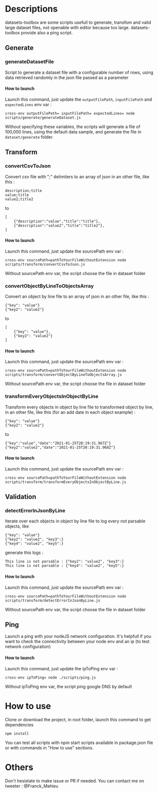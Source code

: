 # Descriptions

datasets-toolbox are some scripts usefull to generate, transfom and valid large dataset files, not openable with editor
because too large. datasets-toolbox provide also a ping script.

## Generate

### generateDatasetFile

Script to generate a dataset file with a configurable number of rows, using data retrieved randomly in the json file
passed as a parameter

#### How to launch

Launch this command, just update the `outputFilePath`, `inputFilePath` and `expectedLines` env var :

```
cross-env outputFilePath= inputFilePath= expectedLines= node scripts/generate/generateDataset.js
```

Without specifying these variables, the scripts will generate a file of 100,000 lines, using the default data sample,
and generate the file in `dataset/generate` folder.

## Transform

### convertCsvToJson

Convert csv file with ";" delimiters to an array of json in an other file, like this :

```
description;title
value;title
value2;title2
```

to

```
[
    {"description":"value","title":"title"},
    {"description":"value2","title":"title2"},
]
```

#### How to launch

Launch this command, just update the sourcePath env var :

```
cross-env sourcePath=pathToYourFileWithoutExtension node scripts/transform/convertCsvToJson.js
```

Without sourcePath env var, the script choose the file in dataset folder

### convertObjectByLineToObjectsArray

Convert an object by line file to an array of json in an other file, like this :

```
{"key": "value"}
{"key2": "value2"}
```

to

```
[
    {"key": "value"},
    {"key2": "value2"}
]
```

#### How to launch

Launch this command, just update the sourcePath env var :

```
cross-env sourcePath=pathToYourFileWithoutExtension node scripts/transform/convertObjectByLineToObjectsArray.js
```

Without sourcePath env var, the script choose the file in dataset folder

### transformEveryObjectsInObjectByLine

Transform every objects in object by line file to transformed object by line, in an other file, like this
(for an add date in each object example) :

```
{"key": "value"}
{"key2": "value2"}
```

to

```
{"key":"value","date":"2021-01-25T20:19:31.967Z"}
{"key2":"value2","date":"2021-01-25T20:19:31.968Z"}
```

#### How to launch

Launch this command, just update the sourcePath env var :

```
cross-env sourcePath=pathToYourFileWithoutExtension node scripts/transform/transformEveryObjectsInObjectByLine.js
```

## Validation

### detectErrorInJsonByLine

Iterate over each objects in object by line file to log every not parsable objects, like

```
{"key": "value"}
{"key2": "value2", "key3":}
{"key4": "value2", "key5":}

```

generate this logs :

```
This line is not parsable : {"key2": "value2", "key3":}
This line is not parsable : {"key4": "value2", "key5":}
```

#### How to launch

Launch this command, just update the sourcePath env var :

```
cross-env sourcePath=pathToYourFileWithoutExtension node scripts/transform/detectErrorInJsonByLine.js
```

Without sourcePath env var, the script choose the file in dataset folder

## Ping

Launch a ping with your nodeJS network configuration. It's helpfull if you want to check the connectivity between your
node env and an ip (to test network configuration)

#### How to launch

Launch this command, just update the ipToPing env var :

```
cross-env ipToPing= node ./scripts/ping.js
```

Without ipToPing env var, the script ping google DNS by default

# How to use

Clone or download the project, in root folder, launch this command to get dependencies

```
npm install
```

You can test all scripts with npm start scripts available in package.json file or with commands in "How to use" sections.

# Others

Don't hesistate to make issue or PR if needed. You can contact me on tweeter : @Franck_Mahieu 

